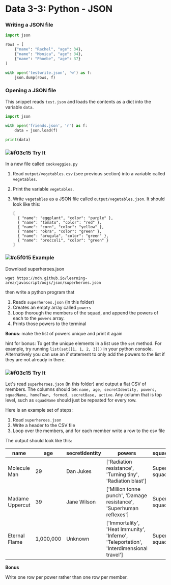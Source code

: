 # Data 3-3: Python - JSON

### Writing a JSON file

```python
import json

rows = [
    {"name": "Rachel", "age": 34},
    {"name": "Monica", "age": 34},
    {"name": "Phoebe", "age": 37}
]

with open('testwrite.json', 'w') as f:
    json.dump(rows, f)
```

### Opening a JSON file

This snippet reads `test.json` and loads the contents as a dict into the variable `data`.

```python
import json

with open('friends.json', 'r') as f:
    data = json.load(f)
    
print(data)
```


### ![#f03c15](https://placehold.it/15/f03c15/000000?text=+) Try It

In a new file called `cookveggies.py`

1. Read `output/vegetables.csv` (see previous section) into a variable called `vegetables`.
2. Print the variable `vegetables`.
2. Write `vegetables` as a JSON file called `output/vegetables.json`. It should look like this:

    ```
	[
	  { "name": "eggplant", "color": "purple" },
	  { "name": "tomato", "color": "red" },
	  { "name": "corn", "color": "yellow" },
	  { "name": "okra", "color": "green" },
	  { "name": "arugula", "color": "green" },
	  { "name": "broccoli", "color": "green" }
	]
    ```

### ![#c5f015](https://placehold.it/15/c5f015/000000?text=+) Example

Download superheroes.json

```
wget https://mdn.github.io/learning-area/javascript/oojs/json/superheroes.json
```

then write a python program that

1. Reads `superheroes.json` (in this folder)
2. Creates an empty array called `powers`
3. Loop thorough the members of the squad, and append the powers of each to the `powers` array.
4. Prints those powers to the terminal

**Bonus**: make the list of powers unique and print it again

hint for bonus: To get the unique elements in a list use the `set` method. For example, try running `list(set([1, 1, 2, 3]))` in your python console. Alternatively you can use an if statement to only add the powers to the list if they are not already in there.

### ![#f03c15](https://placehold.it/15/f03c15/000000?text=+) Try It

Let's read `superheroes.json` (in this folder) and output a flat CSV of members. The columns should be: `name, age, secretIdentity, powers, squadName, homeTown, formed, secretBase, active`. Any column that is top level, such as `squadName` should just be repeated for every row.

Here is an example set of steps:

1. Read `superheroes.json`
2. Write a header to the CSV file
3. Loop over the members, and for each member write a row to the csv file

The output should look like this:

| name            |       age | secretIdentity | powers                                                                                  | squadName        | homeTown   | formed | secretBase  | active |
| --------------- | --------- | -------------- | --------------------------------------------------------------------------------------- | ---------------- | ---------- | ------ | ----------- | ------ |
| Molecule Man    |        29 | Dan Jukes      | ['Radiation resistance', 'Turning tiny', 'Radiation blast']                             | Super hero squad | Metro City |  2,016 | Super tower |   True |
| Madame Uppercut |        39 | Jane Wilson    | ['Million tonne punch', 'Damage resistance', 'Superhuman reflexes']                     | Super hero squad | Metro City |  2,016 | Super tower |   True |
| Eternal Flame   | 1,000,000 | Unknown        | ['Immortality', 'Heat Immunity', 'Inferno', 'Teleportation', 'Interdimensional travel'] | Super hero squad | Metro City |  2,016 | Super tower |   True |



<!--

import csv
import sys
import json
import requests

data = requests.get('https://mdn.github.io/learning-area/javascript/oojs/json/superheroes.json').json()

writer = csv.writer(sys.stdout)

writer.writerow([
    'name', 'age', 'secretIdentity',
    'powers', 'squadName', 'homeTown',
    'formed', 'secretBase', 'active'])

for row in data['members']:
    writer.writerow([
        row['name'], row['age'], row['secretIdentity'],
        str(row['powers']),
        data['squadName'],
        data['homeTown'],
        data['formed'],
        data['secretBase'],
        data['active']
    ])

-->

**Bonus** 

Write one row per power rather than one row per member.
